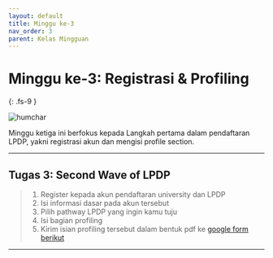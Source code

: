 ```yaml
---
layout: default
title: Minggu ke-3
nav_order: 3
parent: Kelas Mingguan
---
```


# Minggu ke-3: Registrasi & Profiling
{: .fs-9 }

![humchar](https://www.dropbox.com/scl/fi/t1dtlkfrolvlco6rimw24/human_character.jpg?rlkey=ddm0tz9fpkfq3obq8dru912gc&raw=1)

Minggu ketiga ini berfokus kepada Langkah pertama dalam pendaftaran LPDP, yakni registrasi akun dan mengisi profile section.

---

## Tugas 3: Second Wave of LPDP
> 1. Register kepada akun pendaftaran university dan LPDP
> 2. Isi informasi dasar pada akun tersebut
> 3. Pilih pathway LPDP yang ingin kamu tuju
> 4. Isi bagian profiling
> 5. Kirim isian profiling tersebut dalam bentuk pdf ke [google form berikut](https://docs.google.com/forms/d/e/1FAIpQLSeT8mrci0EbjBj9_Ma9es4qoXpYG_8JfIEwJelGAl2X5voVtw/viewform)

----

